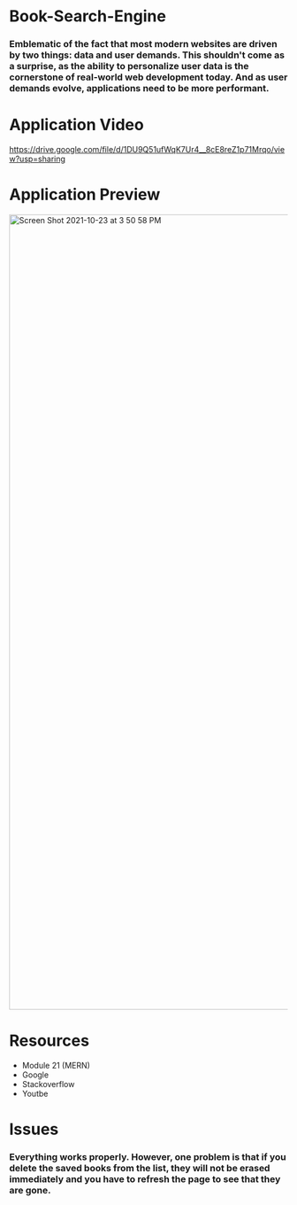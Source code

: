 # Book-Search-Engine

### Emblematic of the fact that most modern websites are driven by two things: data and user demands. This shouldn't come as a surprise, as the ability to personalize user data is the cornerstone of real-world web development today. And as user demands evolve, applications need to be more performant.


# Application Video

https://drive.google.com/file/d/1DU9Q51ufWqK7Ur4__8cE8reZ1p71Mrqo/view?usp=sharing


# Application Preview

<img width="1436" alt="Screen Shot 2021-10-23 at 3 50 58 PM" src="https://user-images.githubusercontent.com/84109630/138569688-bdb235c1-3279-4a58-932d-4e002ca95f12.png">


# Resources

* Module 21 (MERN)
* Google
* Stackoverflow
* Youtbe


# Issues

### Everything works properly. However, one problem is that if you delete the saved books from the list, they will not be erased immediately and you have to refresh the page to see that they are gone.

